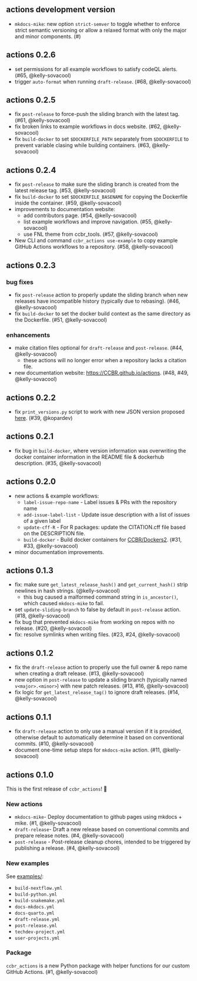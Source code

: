## actions development version

- `mkdocs-mike`: new option `strict-semver` to toggle whether to enforce strict semantic versioning or allow a relaxed format with only the major and minor components. (#)

## actions 0.2.6

- set permissions for all example workflows to satisfy codeQL alerts. (#65, @kelly-sovacool)
- trigger `auto-format` when running `draft-release`. (#68, @kelly-sovacool)

## actions 0.2.5

- fix `post-release` to force-push the sliding branch with the latest tag. (#61, @kelly-sovacool)
- fix broken links to example workflows in docs website. (#62, @kelly-sovacool)
- fix `build-docker` to set `$DOCKERFILE_PATH` separately from `$DOCKERFILE` to prevent variable clasing while building containers. (#63, @kelly-sovacool)

## actions 0.2.4

- fix `post-release` to make sure the sliding branch is created from the latest release tag. (#53, @kelly-sovacool)
- fix `build-docker` to set `$DOCKERFILE_BASENAME` for copying the Dockerfile inside the container. (#59, @kelly-sovacool)
- improvements to documentation website:
  - add contributors page. (#54, @kelly-sovacool)
  - list example workflows and improve navigation. (#55, @kelly-sovacool)
  - use FNL theme from ccbr_tools. (#57, @kelly-sovacool)
- New CLI and command `ccbr_actions use-example` to copy example GitHub Actions workflows to a repository. (#58, @kelly-sovacool)

## actions 0.2.3

### bug fixes

- fix `post-release` action to properly update the sliding branch when new releases have incompatible history (typically due to rebasing). (#46, @kelly-sovacool)
- fix `build-docker` to set the docker build context as the same directory as the Dockerfile. (#51, @kelly-sovacool)

### enhancements

- make citation files optional for `draft-release` and `post-release`. (#44, @kelly-sovacool)
  - these actions will no longer error when a repository lacks a citation file.
- new documentation website: <https://CCBR.github.io/actions>. (#48, #49, @kelly-sovacool)

## actions 0.2.2

- fix `print_versions.py` script to work with new JSON version proposed [here](https://github.com/CCBR/Dockers2/issues/150). (#39, @kopardev)

## actions 0.2.1

- fix bug in `build-docker`, where version information was overwriting the docker container information in the README file & dockerhub description. (#35, @kelly-sovacool)

## actions 0.2.0

- new actions & example workflows:
  - `label-issue-repo-name` - Label issues & PRs with the repository name
  - `add-issue-label-list` - Update issue description with a list of issues of a given label
  - `update-cff-R` - For R packages: update the CITATION.cff file based on the DESCRIPTION file.
  - `build-docker` - Build docker containers for [CCBR/Dockers2](https://github.com/CCBR/dockers2). (#31, #33, @kelly-sovacool)
- minor documentation improvements.

## actions 0.1.3

- fix: make sure `get_latest_release_hash()` and `get_current_hash()` strip newlines in hash strings. (@kelly-sovacool)
  - this bug caused a malformed command string in `is_ancestor()`, which caused `mkdocs-mike` to fail.
- set `update-sliding-branch` to false by default in `post-release` action. (#18, @kelly-sovacool)
- fix bug that prevented `mkdocs-mike` from working on repos with no release. (#20, @kelly-sovacool)
- fix: resolve symlinks when writing files. (#23, #24, @kelly-sovacool)

## actions 0.1.2

- fix the `draft-release` action to properly use the full owner & repo name when creating a draft release. (#13, @kelly-sovacool)
- new option in `post-release` to update a sliding branch (typically named `v<major>.<minor>`) with new patch releases. (#13, #16, @kelly-sovacool)
- fix logic for `get_latest_release_tag()` to ignore draft releases. (#14, @kelly-sovacool)

## actions 0.1.1

- fix `draft-release` action to only use a manual version if it is provided, otherwise default to automatically determine it based on conventional commits. (#10, @kelly-sovacool)
- document one-time setup steps for `mkdocs-mike` action. (#11, @kelly-sovacool)

## actions 0.1.0

This is the first release of `ccbr_actions`! 🎉

### New actions

- `mkdocs-mike`- Deploy documentation to github pages
  using mkdocs + mike. (#1, @kelly-sovacool)
- `draft-release`- Draft a new release based on
  conventional commits and prepare release notes. (#4, @kelly-sovacool)
- `post-release` - Post-release cleanup chores, intended
  to be triggered by publishing a release. (#4, @kelly-sovacool)

### New examples

See [examples/](/examples):

- `build-nextflow.yml`
- `build-python.yml`
- `build-snakemake.yml`
- `docs-mkdocs.yml`
- `docs-quarto.yml`
- `draft-release.yml`
- `post-release.yml`
- `techdev-project.yml`
- `user-projects.yml`

### Package

`ccbr_actions` is a new Python package with helper functions for our custom GitHub Actions. (#1, @kelly-sovacool)
